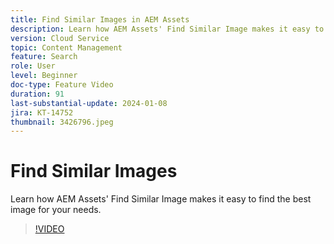 ```yaml
---
title: Find Similar Images in AEM Assets
description: Learn how AEM Assets' Find Similar Image makes it easy to find the best image for your needs.
version: Cloud Service
topic: Content Management
feature: Search
role: User
level: Beginner
doc-type: Feature Video
duration: 91
last-substantial-update: 2024-01-08
jira: KT-14752
thumbnail: 3426796.jpeg
---
```


# Find Similar Images

Learn how AEM Assets' Find Similar Image makes it easy to find the best image for your needs.

>[!VIDEO](https://video.tv.adobe.com/v/3426796/?learn=on)
